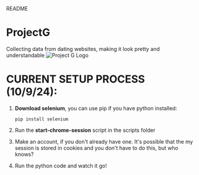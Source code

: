README
# ProjectG
Collecting data from dating websites, making it look pretty and understandable
![Project G Logo](https://github.com/user-attachments/assets/7f1f8c8e-d6ea-4d79-9c27-a9158b109648)

# CURRENT SETUP PROCESS (10/9/24):
1. **Download selenium**, you can use pip if you have python installed:
    

    `pip install selenium`

  
2. Run the **start-chrome-session** script in the scripts folder
2. Make an account, if you don't already have one. It's possible that the my session is stored in cookies and you don't have to do this, but who knows?
3. Run the python code and watch it go!